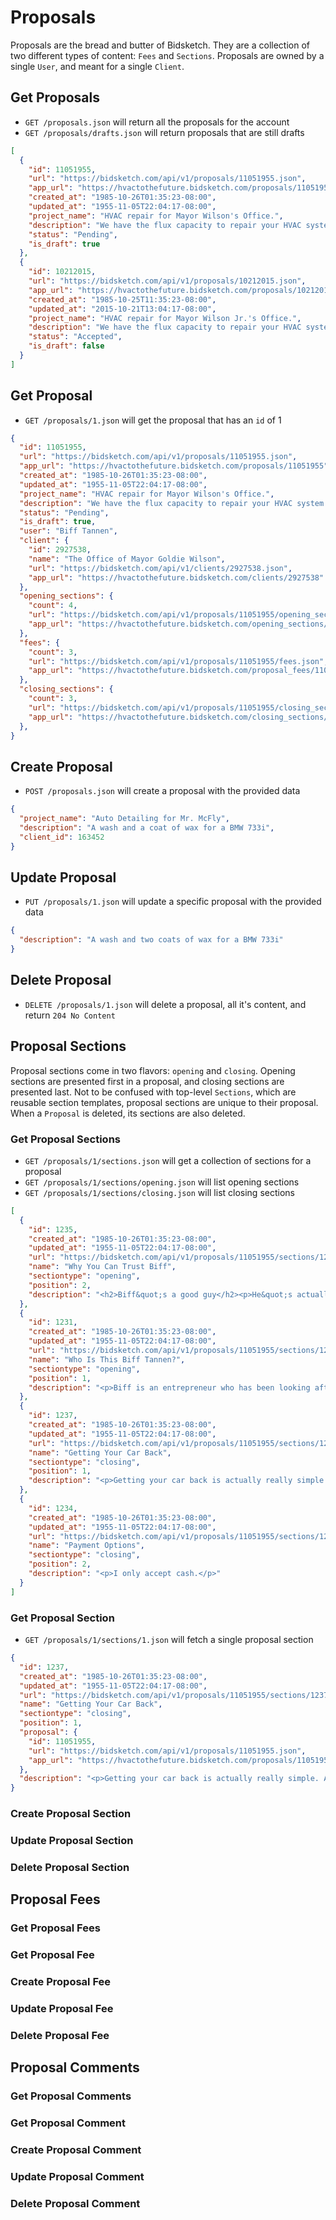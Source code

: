 # Proposals

Proposals are the bread and butter of Bidsketch. They are a collection of two different types of content: `Fees` and `Sections`. Proposals are owned by a single `User`, and meant for a single `Client`. 

## Get Proposals

* `GET /proposals.json` will return all the proposals for the account
* `GET /proposals/drafts.json` will return proposals that are still drafts

```json
[
  {
    "id": 11051955,
    "url": "https://bidsketch.com/api/v1/proposals/11051955.json",
    "app_url": "https://hvactothefuture.bidsketch.com/proposals/11051955",
    "created_at": "1985-10-26T01:35:23-08:00",
    "updated_at": "1955-11-05T22:04:17-08:00",
    "project_name": "HVAC repair for Mayor Wilson's Office.",
    "description": "We have the flux capacity to repair your HVAC system before it ever becomes a problem.",
    "status": "Pending",
    "is_draft": true
  },
  {
    "id": 10212015,
    "url": "https://bidsketch.com/api/v1/proposals/10212015.json",
    "app_url": "https://hvactothefuture.bidsketch.com/proposals/10212015",
    "created_at": "1985-10-25T11:35:23-08:00",
    "updated_at": "2015-10-21T13:04:17-08:00",
    "project_name": "HVAC repair for Mayor Wilson Jr.'s Office.",
    "description": "We have the flux capacity to repair your HVAC system before it ever becomes a problem.",
    "status": "Accepted",
    "is_draft": false
  }
]
```

## Get Proposal

* `GET /proposals/1.json` will get the proposal that has an `id` of 1

```json
{
  "id": 11051955,
  "url": "https://bidsketch.com/api/v1/proposals/11051955.json",
  "app_url": "https://hvactothefuture.bidsketch.com/proposals/11051955",
  "created_at": "1985-10-26T01:35:23-08:00",
  "updated_at": "1955-11-05T22:04:17-08:00",
  "project_name": "HVAC repair for Mayor Wilson's Office.",
  "description": "We have the flux capacity to repair your HVAC system before it ever becomes a problem.",
  "status": "Pending",
  "is_draft": true,
  "user": "Biff Tannen",
  "client": {
    "id": 2927538,
    "name": "The Office of Mayor Goldie Wilson",
    "url": "https://bidsketch.com/api/v1/clients/2927538.json",
    "app_url": "https://hvactothefuture.bidsketch.com/clients/2927538"
  }, 
  "opening_sections": {
    "count": 4,
    "url": "https://bidsketch.com/api/v1/proposals/11051955/opening_sections.json",
    "app_url": "https://hvactothefuture.bidsketch.com/opening_sections/11051955"
  },
  "fees": {
    "count": 3,
    "url": "https://bidsketch.com/api/v1/proposals/11051955/fees.json",
    "app_url": "https://hvactothefuture.bidsketch.com/proposal_fees/11051955"
  },
  "closing_sections": {
    "count": 3,
    "url": "https://bidsketch.com/api/v1/proposals/11051955/closing_sections.json",
    "app_url": "https://hvactothefuture.bidsketch.com/closing_sections/11051955"
  },
}
```

## Create Proposal

* `POST /proposals.json` will create a proposal with the provided data

```json
{
  "project_name": "Auto Detailing for Mr. McFly",
  "description": "A wash and a coat of wax for a BMW 733i",
  "client_id": 163452
}
```

## Update Proposal

* `PUT /proposals/1.json` will update a specific proposal with the provided data

```json
{
  "description": "A wash and two coats of wax for a BMW 733i"
}
```

## Delete Proposal

* `DELETE /proposals/1.json` will delete a proposal, all it's content, and return `204 No Content`

## Proposal Sections

Proposal sections come in two flavors: `opening` and `closing`. Opening sections are presented first in a proposal, and closing sections are presented last. Not to be confused with top-level `Sections`, which are reusable section templates, proposal sections are unique to their proposal. When a `Proposal` is deleted, its sections are also deleted.

### Get Proposal Sections

* `GET /proposals/1/sections.json` will get a collection of sections for a proposal
* `GET /proposals/1/sections/opening.json` will list opening sections
* `GET /proposals/1/sections/closing.json` will list closing sections

```json
[
  {
    "id": 1235,
    "created_at": "1985-10-26T01:35:23-08:00",
    "updated_at": "1955-11-05T22:04:17-08:00",
    "url": "https://bidsketch.com/api/v1/proposals/11051955/sections/1235.json",
    "name": "Why You Can Trust Biff",
    "sectiontype": "opening",
    "position": 2,
    "description": "<h2>Biff&quot;s a good guy</h2><p>He&quot;s actually a really good guy.</p>"
  },
  {
    "id": 1231,
    "created_at": "1985-10-26T01:35:23-08:00",
    "updated_at": "1955-11-05T22:04:17-08:00",
    "url": "https://bidsketch.com/api/v1/proposals/11051955/sections/1231.json",
    "name": "Who Is This Biff Tannen?",
    "sectiontype": "opening",
    "position": 1,
    "description": "<p>Biff is an entrepreneur who has been looking after the community for a long time.</p>"
  },
  {
    "id": 1237,
    "created_at": "1985-10-26T01:35:23-08:00",
    "updated_at": "1955-11-05T22:04:17-08:00",
    "url": "https://bidsketch.com/api/v1/proposals/11051955/sections/1237.json",
    "name": "Getting Your Car Back",
    "sectiontype": "closing",
    "position": 1,
    "description": "<p>Getting your car back is actually really simple. All you have to do is pay the pickup fee.</p>"
  },
  {
    "id": 1234,
    "created_at": "1985-10-26T01:35:23-08:00",
    "updated_at": "1955-11-05T22:04:17-08:00",
    "url": "https://bidsketch.com/api/v1/proposals/11051955/sections/1234.json",
    "name": "Payment Options",
    "sectiontype": "closing",
    "position": 2,
    "description": "<p>I only accept cash.</p>"
  }
]
```

### Get Proposal Section

* `GET /proposals/1/sections/1.json` will fetch a single proposal section

```json
{
  "id": 1237,
  "created_at": "1985-10-26T01:35:23-08:00",
  "updated_at": "1955-11-05T22:04:17-08:00",
  "url": "https://bidsketch.com/api/v1/proposals/11051955/sections/1237.json",
  "name": "Getting Your Car Back",
  "sectiontype": "closing",
  "position": 1,
  "proposal": {
    "id": 11051955,
    "url": "https://bidsketch.com/api/v1/proposals/11051955.json",
    "app_url": "https://hvactothefuture.bidsketch.com/proposals/11051955"
  },
  "description": "<p>Getting your car back is actually really simple. All you have to do is pay the pickup fee.</p>"
}
```

### Create Proposal Section

### Update Proposal Section

### Delete Proposal Section

## Proposal Fees

### Get Proposal Fees

### Get Proposal Fee

### Create Proposal Fee

### Update Proposal Fee

### Delete Proposal Fee

## Proposal Comments

### Get Proposal Comments

### Get Proposal Comment

### Create Proposal Comment

### Update Proposal Comment

### Delete Proposal Comment
